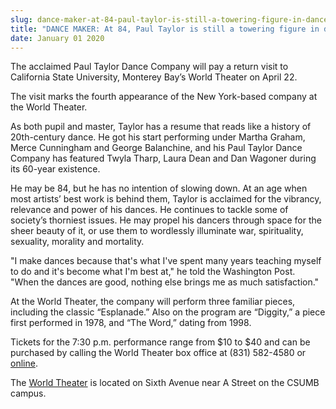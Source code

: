 ```yaml
---
slug: dance-maker-at-84-paul-taylor-is-still-a-towering-figure-in-dance-
title: "DANCE MAKER: At 84, Paul Taylor is still a towering figure in dance "
date: January 01 2020
---
```


<p>The acclaimed Paul Taylor Dance Company will pay a return visit to California State University, Monterey Bay’s World Theater on April 22.</p><p>The visit marks the fourth appearance of the New York&#45;based company at the World Theater.
</p><p>As both pupil and master, Taylor has a resume that reads like a history of 20th&#45;century dance. He got his start performing under Martha Graham, Merce Cunningham and George Balanchine, and his Paul Taylor Dance Company has featured Twyla Tharp, Laura Dean and Dan Wagoner during its 60&#45;year existence.
</p><p>He may be 84, but he has no intention of slowing down. At an age when most artists’ best work is behind them, Taylor is acclaimed for the vibrancy, relevance and power of his dances. He continues to tackle some of society’s thorniest issues. He may propel his dancers through space for the sheer beauty of it, or use them to wordlessly illuminate war, spirituality, sexuality, morality and mortality.
</p><p>"I make dances because that's what I've spent many years teaching myself to do and it's become what I'm best at," he told the Washington Post. "When the dances are good, nothing else brings me as much satisfaction."
</p><p>At the World Theater, the company will perform three familiar pieces, including the classic “Esplanade.” Also on the program are “Diggity,” a piece first performed in 1978, and “The Word,” dating from 1998.
</p><p>Tickets for the 7:30 p.m. performance range from $10 to $40 and can be purchased by calling the World Theater box office at &#40;831&#41; 582&#45;4580 or <a href="https://csumb.edu/worldtheater">online</a>.
</p><p>The <a href="https://csumb.edu/maps">World Theater</a> is located on Sixth Avenue near A Street on the CSUMB campus.
</p>
